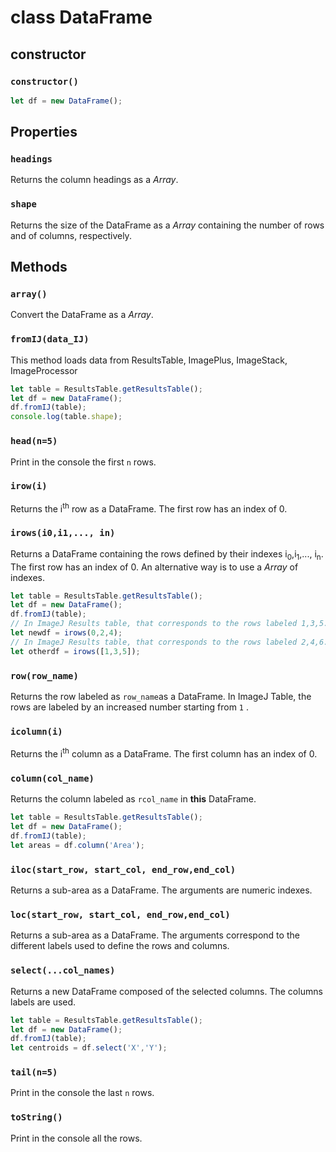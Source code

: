 # class DataFrame
## constructor 
### `constructor()`
```javascript
let df = new DataFrame();
```
## Properties

###  `headings`
Returns the column headings as a _Array_.

###  `shape`
Returns the size of the DataFrame as a _Array_ containing the number of rows and of columns, respectively.

## Methods
###  `array()`
Convert the DataFrame as a _Array_. 

###  `fromIJ(data_IJ)`
This method loads data from ResultsTable, ImagePlus, ImageStack, ImageProcessor

```javascript
let table = ResultsTable.getResultsTable();
let df = new DataFrame();
df.fromIJ(table);
console.log(table.shape);
```


###  `head(n=5)`
Print in the console the first `n` rows.

###  `irow(i)`
Returns the i<sup>th</sup> row as a DataFrame. The first row has an index of 0.

###  `irows(i0,i1,..., in)`
Returns a DataFrame containing the rows defined by their indexes i<sub>0</sub>,i<sub>1</sub>,..., i<sub>n</sub>. The first row has an index of 0.
An alternative way is to use a _Array_ of indexes.

```javascript
let table = ResultsTable.getResultsTable();
let df = new DataFrame();
df.fromIJ(table);
// In ImageJ Results table, that corresponds to the rows labeled 1,3,5.
let newdf = irows(0,2,4);
// In ImageJ Results table, that corresponds to the rows labeled 2,4,6.
let otherdf = irows([1,3,5]);
```

###  `row(row_name)`
Returns the row labeled as `row_name`as a DataFrame. In ImageJ Table, the rows are labeled by an increased number starting from `1` .

###  `icolumn(i)`
Returns the i<sup>th</sup> column as a DataFrame. The first column has an index of 0.

###  `column(col_name)`
Returns the column labeled as `rcol_name` in **this** DataFrame.

```javascript
let table = ResultsTable.getResultsTable();
let df = new DataFrame();
df.fromIJ(table);
let areas = df.column('Area');
```

### `iloc(start_row, start_col, end_row,end_col)`
Returns a sub-area as a DataFrame. The arguments are numeric indexes.

### `loc(start_row, start_col, end_row,end_col)`
Returns a sub-area as a DataFrame. The arguments correspond to the different labels used to define the rows and columns.

###  `select(...col_names)`
Returns a new DataFrame composed of the selected columns. The columns labels are used.

```javascript
let table = ResultsTable.getResultsTable();
let df = new DataFrame();
df.fromIJ(table);
let centroids = df.select('X','Y');
```

###  `tail(n=5)`
Print in the console the last `n` rows.

###  `toString()`
Print in the console all the rows.




